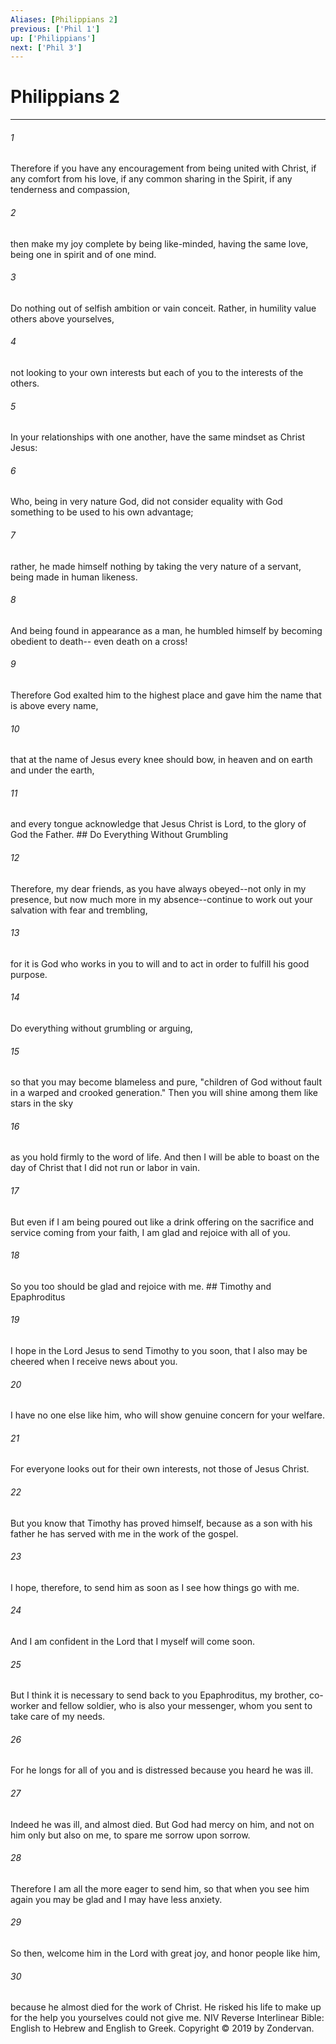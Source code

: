 ```yaml
---
Aliases: [Philippians 2]
previous: ['Phil 1']
up: ['Philippians']
next: ['Phil 3']
---
```

# Philippians 2

***


###### 1 
Therefore if you have any encouragement from being united with Christ, if any comfort from his love, if any common sharing in the Spirit, if any tenderness and compassion, 

###### 2 
then make my joy complete by being like-minded, having the same love, being one in spirit and of one mind. 

###### 3 
Do nothing out of selfish ambition or vain conceit. Rather, in humility value others above yourselves, 

###### 4 
not looking to your own interests but each of you to the interests of the others. 

###### 5 
In your relationships with one another, have the same mindset as Christ Jesus: 

###### 6 
Who, being in very nature God, did not consider equality with God something to be used to his own advantage; 

###### 7 
rather, he made himself nothing by taking the very nature of a servant, being made in human likeness. 

###### 8 
And being found in appearance as a man, he humbled himself by becoming obedient to death-- even death on a cross! 

###### 9 
Therefore God exalted him to the highest place and gave him the name that is above every name, 

###### 10 
that at the name of Jesus every knee should bow, in heaven and on earth and under the earth, 

###### 11 
and every tongue acknowledge that Jesus Christ is Lord, to the glory of God the Father. ## Do Everything Without Grumbling 

###### 12 
Therefore, my dear friends, as you have always obeyed--not only in my presence, but now much more in my absence--continue to work out your salvation with fear and trembling, 

###### 13 
for it is God who works in you to will and to act in order to fulfill his good purpose. 

###### 14 
Do everything without grumbling or arguing, 

###### 15 
so that you may become blameless and pure, "children of God without fault in a warped and crooked generation." Then you will shine among them like stars in the sky 

###### 16 
as you hold firmly to the word of life. And then I will be able to boast on the day of Christ that I did not run or labor in vain. 

###### 17 
But even if I am being poured out like a drink offering on the sacrifice and service coming from your faith, I am glad and rejoice with all of you. 

###### 18 
So you too should be glad and rejoice with me. ## Timothy and Epaphroditus 

###### 19 
I hope in the Lord Jesus to send Timothy to you soon, that I also may be cheered when I receive news about you. 

###### 20 
I have no one else like him, who will show genuine concern for your welfare. 

###### 21 
For everyone looks out for their own interests, not those of Jesus Christ. 

###### 22 
But you know that Timothy has proved himself, because as a son with his father he has served with me in the work of the gospel. 

###### 23 
I hope, therefore, to send him as soon as I see how things go with me. 

###### 24 
And I am confident in the Lord that I myself will come soon. 

###### 25 
But I think it is necessary to send back to you Epaphroditus, my brother, co-worker and fellow soldier, who is also your messenger, whom you sent to take care of my needs. 

###### 26 
For he longs for all of you and is distressed because you heard he was ill. 

###### 27 
Indeed he was ill, and almost died. But God had mercy on him, and not on him only but also on me, to spare me sorrow upon sorrow. 

###### 28 
Therefore I am all the more eager to send him, so that when you see him again you may be glad and I may have less anxiety. 

###### 29 
So then, welcome him in the Lord with great joy, and honor people like him, 

###### 30 
because he almost died for the work of Christ. He risked his life to make up for the help you yourselves could not give me. NIV Reverse Interlinear Bible: English to Hebrew and English to Greek. Copyright © 2019 by Zondervan.
